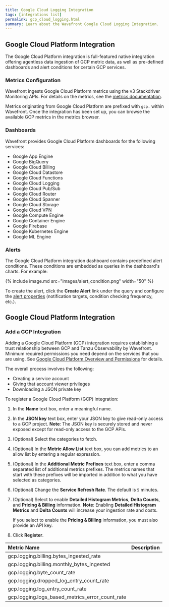 ```yaml
---
title: Google Cloud Logging Integration
tags: [integrations list]
permalink: gcp_cloud_logging.html
summary: Learn about the Wavefront Google Cloud Logging Integration.
---
```

## Google Cloud Platform Integration

The Google Cloud Platform integration is full-featured native integration offering agentless data ingestion of GCP metric
data, as well as pre-defined dashboards and alert conditions for certain GCP services.

### Metrics Configuration

Wavefront ingests Google Cloud Platform metrics using the v3 Stackdriver Monitoring APIs. For details on the metrics, see the
[metrics documentation](https://cloud.google.com/monitoring/api/metrics).

Metrics originating from Google Cloud Platform are prefixed with `gcp.` within Wavefront. Once the integration has
been set up, you can browse the available GCP metrics in the metrics browser.

### Dashboards

<p>Wavefront provides Google Cloud Platform dashboards for the following services:</p>

- Google App Engine
- Google BigQuery
- Google Cloud Billing
- Google Cloud Datastore
- Google Cloud Functions
- Google Cloud Logging
- Google Cloud Pub/Sub
- Google Cloud Router
- Google Cloud Spanner
- Google Cloud Storage
- Google Cloud VPN
- Google Compute Engine
- Google Container Engine
- Google Firebase
- Google Kubernetes Engine
- Google ML Engine

### Alerts

The Google Cloud Platform integration dashboard contains predefined alert conditions. These conditions are embedded as queries in the dashboard's charts. For example:

{% include image.md src="images/alert_condition.png" width="50" %}

To create the alert, click the **Create Alert** link under the query and configure the [alert properties](https://docs.wavefront.com/alerts_manage.html) (notification targets, condition checking frequency, etc.).

## Google Cloud Platform Integration



### Add a GCP Integration

Adding a Google Cloud Platform (GCP) integration requires establishing a trust relationship between GCP and Tanzu Observability by Wavefront. Minimum required permissions you need depend on the services that you are using. See [Google Cloud Platform Overview and Permissions](http://docs.wavefront.com/integrations_gcp_overview.html) for details.

The overall process involves the following:

* Creating a service account
* Giving that account viewer privileges 
* Downloading a JSON private key

To register a Google Cloud Platform (GCP) integration:

1. In the **Name** text box, enter a meaningful name.
2. In the **JSON key** text box, enter your JSON key to give read-only access to a GCP project.
   **Note**: The JSON key is securely stored and never exposed except for read-only access to the GCP APIs. 
3. (Optional) Select the categories to fetch.
4. (Optional) In the **Metric Allow List** text box, you can add metrics to an allow list by entering a regular expression. 
5. (Optional) In the **Additional Metric Prefixes** text box, enter a comma separated list of additional metrics prefixes. 
   The metrics names that start with these prefixes will be imported in addition to what you have selected as categories.
6. (Optional) Change the **Service Refresh Rate**. The default is `5` minutes.
7. (Optional) Select to enable **Detailed Histogram Metrics**, **Delta Counts**, and **Pricing & Billing** information.
   **Note**: Enabling **Detailed Histogram Metrics** and **Delta Counts** will increase your ingestion rate and costs. 
   
   If you select to enable the **Pricing & Billing** information, you must also provide an API key.

8. Click **Register**.








|Metric Name|Description|
| :--- | :--- |
|gcp.logging.billing.bytes_ingested_rate||
|gcp.logging.billing.monthly_bytes_ingested||
|gcp.logging.byte_count_rate||
|gcp.logging.dropped_log_entry_count_rate||
|gcp.logging.log_entry_count_rate||
|gcp.logging.logs_based_metrics_error_count_rate||

